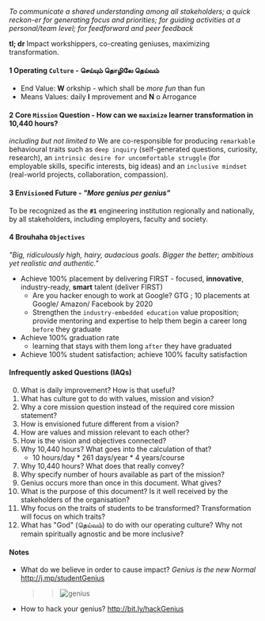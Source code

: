 
_To communicate a shared understanding among all stakeholders; a quick reckon-er for generating focus and priorities; for guiding activities at a personal/team level; for feed­forward and peer feedback_
 
**tl; dr** Impact workshippers, co-creating geniuses, maximizing transformation.

#### 1 Operating `Culture`  - செய்யும் தொழிலே தெய்வம்
 - End Value: **W** orkship - which shall be _more fun_ than fun
 - Means Values: daily **I** mprovement and **N** o Arrogance 


#### 2 Core `Mission` Question - How can we `maximize` learner transformation in 10,440 hours?
 
_including but not limited to_ We are co-responsible for producing `remarkable` behavioural traits such as `deep inquiry` (self-generated questions, curiosity, research), an `intrinsic desire for uncomfortable struggle` (for employable skills, specific interests, big ideas) and an `inclusive mindset` (real-world projects, collaboration, compassion).

#### 3 En`Vision`ed Future - _"More genius per genius"_  
To be recognized as the **`#1`** engineering institution regionally and nationally, by all stakeholders, including employers, faculty and society.

#### 4 Brouhaha `Objectives`
_"Big, ridiculously high, hairy, audacious goals. Bigger the better; ambitious yet realistic and authentic."_  
  - Achieve 100% placement by delivering FIRST - focused, **innovative**, industry-ready, __smart__ talent (deliver FIRST)
    - Are you hacker enough to work at Google? GTG ; 10 placements at Google/ Amazon/ Facebook by 2020
    - Strengthen the `industry-embedded education` value proposition; provide mentoring and expertise to help them begin a career long  `before` they graduate
  - Achieve 100% graduation rate 
    - learning that stays with them long `after` they have graduated
  - Achieve 100% student satisfaction; achieve 100% faculty satisfaction
 
#### Infrequently asked Questions (IAQs)

0. What is daily improvement? How is that useful? 
1. What has culture got to do with values, mission and vision?
2. Why a core mission question instead of the required core mission statement? 
3. How is envisioned future different from a vision? 
4. How are values and mission relevant to each other? 
5. How is the vision and objectives connected?
7. Why 10,440 hours? What goes into the calculation of that? 
    - 10 hours/day \* 261 days/year \* 4 years/course 
6. Why 10,440 hours? What does that really convey? 
8. Why specify number of hours available as part of the mission? 
9.  Genius occurs more than once in this document. What gives? 
10.  What is the purpose of this document? Is it well received by the stakeholders of the organisation? 
11. Why focus on the traits of students to be transformed? Transformation will focus on which traits? 
12. What has "God" (தெய்வம்) to do with our operating culture? Why not remain spiritually agnostic and be more inclusive? 


 #### Notes 
 - What do we believe in order to cause impact? *Genius is the new Normal* http://j.mp/studentGenius
	 > >![genius](https://files.gitter.im/kgisl/campsite/7W41/geniusNormal.jpg)
 - How to hack your genius? http://bit.ly/hackGenius 



<!--stackedit_data:
eyJoaXN0b3J5IjpbNjU5MDcwNzA4LDQxNTQ5MzkwMCwtMTYyOD
Y5MjYxOCwtMjAwMTg0MjIwMCwxNjAxMzcxOTAwLDE3NjM3OTY5
MzksMzE0OTQ0NjY3LC0xNjM0MTc2NDc4LC0xNDM1MDY4NTE0LC
02Mjk3ODEyOTEsMTgyMTI1NTQ0NCwtMTEyOTQ0MDU2LC0xNDcz
OTc2NDAxLDExMjc0MTMzNzJdfQ==
-->